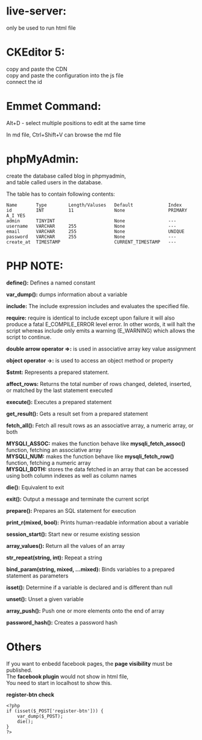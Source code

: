 # live-server:
only be used to run html file


# CKEditor 5:
copy and paste the CDN<br>
copy and paste the configuration into the js file<br>
connect the id<br>


# Emmet Command:
Alt+D - select multiple positions to edit at the same time<br>

In md file, Ctrl+Shift+V can browse the md file<br>


# phpMyAdmin:
create the database called blog in phpmyadmin,<br>
and table called users in the database.<br>

The table has to contain following contents:<br>
```
Name       Type        Length/Valuses   Default             Index
id         INT         11               None                PRIMARY A_I YES
admin      TINYINT                      None                ---
username   VARCHAR     255              None                ---
email      VARCHAR     255              None                UNIQUE
password   VARCHAR     255              None                ---
create_at  TIMESTAMP                    CURRENT_TIMESTAMP   ---
```

# PHP NOTE:
**define():** Defines a named constant<br>

**var_dump():** dumps information about a variable<br>

**include:** The include expression includes and evaluates the specified file.<br>

**require:** require is identical to include except upon failure it will also produce a fatal E_COMPILE_ERROR level error. In other words, it will halt the script whereas include only emits a warning (E_WARNING) which allows the script to continue.<br>

**double arrow operator =>:** is used in associative array key value assignment<br>

**object operator ->:** is used to access an object method or property<br>

**$stmt:** Represents a prepared statement.<br>

**affect_rows:** Returns the total number of rows changed, deleted, inserted, or matched by the last statement executed<br>

**execute():** Executes a prepared statement<br>

**get_result():** Gets a result set from a prepared statement<br>

**fetch_all():** Fetch all result rows as an associative array, a numeric array, or both<br>

**MYSQLI_ASSOC:** makes the function behave like **mysqli_fetch_assoc()** function, fetching an associative array<br>
**MYSQLI_NUM:** makes the function behave like **mysqli_fetch_row()** function, fetching a numeric array<br>
**MYSQLI_BOTH:** stores the data fetched in an array that can be accessed using both column indexes as well as column names<br>

**die():** Equivalent to exit<br>

**exit():** Output a message and terminate the current script<br>

**prepare():** Prepares an SQL statement for execution<br>

**print_r(mixed, bool):** Prints human-readable information about a variable<br>

**session_start():** Start new or resume existing session<br>

**array_values():** Return all the values of an array<br>

**str_repeat(string, int):** Repeat a string<br>

**bind_param(string, mixed, ...mixed):** Binds variables to a prepared statement as parameters<br>

**isset():** Determine if a variable is declared and is different than null<br>

**unset():** Unset a given variable<br>

**array_push():** Push one or more elements onto the end of array<br>

**password_hash():** Creates a password hash<br>


# Others
If you want to enbedd facebook pages, the **page visibility** must be published.<br>
The **facebook plugin** would not show in html file,<br>
You need to start in localhost to show this.<br>

**register-btn check**
```
<?php
if (isset($_POST['register-btn'])) {
    var_dump($_POST);
    die();
}
?>
```